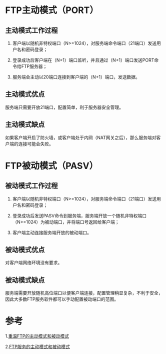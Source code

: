 # FTP主动模式（PORT）
## 主动模式工作过程
1. 客户端以随机非特权端口（N>=1024），对服务端命令端口（21端口）发送用户名和密码登录；

2. 登录成功后客户端在（N+1）端口监听，并且通过（N+1）端口发送PORT命令给FTP服务器；

3. 服务端会主动以20端口连接到客户端的（N+1）端口，发送数据。

## 主动模式优点
服务端只需要开放21端口，配置简单，利于服务器安全管理。

## 主动模式缺点
如果客户端开启了防火墙，或客户端处于内网（NAT网关之后），那么服务端对客户端的连接可能会失败。

# FTP被动模式（PASV）
## 被动模式工作过程
1. 客户端以随机非特权端口（N>=1024），对服务端命令端口（21端口）发送用户名和密码登录；

2. 登录成功后发送PASV命令到服务端，服务端开放一个随机非特权端口（N>=1024）为被动端口，并将端口号返回给客户端；

3. 客户端主动连接服务端开放的被动端口。

## 被动模式优点
对客户端网络环境没有要求。

## 被动模式缺点
服务端需要开放随机高位端口以便客户端连接，配置管理稍显复杂，不利于安全，因此大多数FTP服务软件都可以手动配置被动端口的范围。

# 参考
1.[重温FTP的主动模式和被动模式](https://my.oschina.net/binny/blog/17469)

2.[FTP服务的主动模式和被动模式](https://www.cnblogs.com/huangxm/p/6274645.html)
